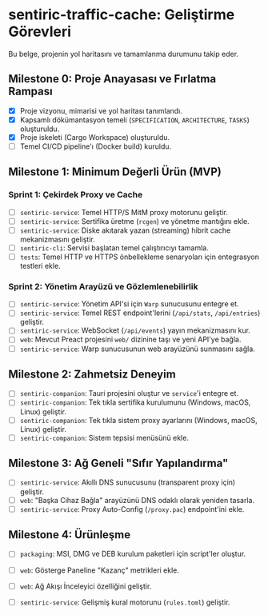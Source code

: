 # sentiric-traffic-cache: Geliştirme Görevleri

Bu belge, projenin yol haritasını ve tamamlanma durumunu takip eder.

## Milestone 0: Proje Anayasası ve Fırlatma Rampası
- [x] Proje vizyonu, mimarisi ve yol haritası tanımlandı.
- [x] Kapsamlı dökümantasyon temeli (`SPECIFICATION`, `ARCHITECTURE`, `TASKS`) oluşturuldu.
- [x] Proje iskeleti (Cargo Workspace) oluşturuldu.
- [ ] Temel CI/CD pipeline'ı (Docker build) kuruldu.

## Milestone 1: Minimum Değerli Ürün (MVP)
### Sprint 1: Çekirdek Proxy ve Cache
- [ ] `sentiric-service`: Temel HTTP/S MitM proxy motorunu geliştir.
- [ ] `sentiric-service`: Sertifika üretme (`rcgen`) ve yönetme mantığını ekle.
- [ ] `sentiric-service`: Diske akıtarak yazan (streaming) hibrit cache mekanizmasını geliştir.
- [ ] `sentiric-cli`: Servisi başlatan temel çalıştırıcıyı tamamla.
- [ ] `tests`: Temel HTTP ve HTTPS önbellekleme senaryoları için entegrasyon testleri ekle.

### Sprint 2: Yönetim Arayüzü ve Gözlemlenebilirlik
- [ ] `sentiric-service`: Yönetim API'si için `Warp` sunucusunu entegre et.
- [ ] `sentiric-service`: Temel REST endpoint'lerini (`/api/stats`, `/api/entries`) geliştir.
- [ ] `sentiric-service`: WebSocket (`/api/events`) yayın mekanizmasını kur.
- [ ] `web`: Mevcut Preact projesini `web/` dizinine taşı ve yeni API'ye bağla.
- [ ] `sentiric-service`: Warp sunucusunun web arayüzünü sunmasını sağla.

## Milestone 2: Zahmetsiz Deneyim
- [ ] `sentiric-companion`: Tauri projesini oluştur ve `service`'i entegre et.
- [ ] `sentiric-companion`: Tek tıkla sertifika kurulumunu (Windows, macOS, Linux) geliştir.
- [ ] `sentiric-companion`: Tek tıkla sistem proxy ayarlarını (Windows, macOS, Linux) geliştir.
- [ ] `sentiric-companion`: Sistem tepsisi menüsünü ekle.

## Milestone 3: Ağ Geneli "Sıfır Yapılandırma"
- [ ] `sentiric-service`: Akıllı DNS sunucusunu (transparent proxy için) geliştir.
- [ ] `web`: "Başka Cihaz Bağla" arayüzünü DNS odaklı olarak yeniden tasarla.
- [ ] `sentiric-service`: Proxy Auto-Config (`/proxy.pac`) endpoint'ini ekle.

## Milestone 4: Ürünleşme
- [ ] `packaging`: MSI, DMG ve DEB kurulum paketleri için script'ler oluştur.
- [ ] `web`: Gösterge Paneline "Kazanç" metrikleri ekle.
- [ ] `web`: Ağ Akışı İnceleyici özelliğini geliştir.
- [ ] `sentiric-service`: Gelişmiş kural motorunu (`rules.toml`) geliştir.

